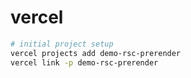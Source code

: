 # vercel

```sh
# initial project setup
vercel projects add demo-rsc-prerender
vercel link -p demo-rsc-prerender
```

